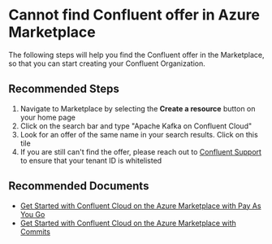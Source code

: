 <properties
  pagetitle="Cannot find Confluent offer in Azure Marketplace"
  service="microsoft.confluent"
  resource="organizations"
  ms.author="krsomepa"
  selfhelptype="Generic"
  supporttopicids="32783356"
  productpesids="17363"
  cloudenvironments="public, fairfax, mooncake, blackforest, ussec, usnat"
  articleid="1e5b6b29-bc96-4d5d-aa92-9e3f85b80b7b"
  ownershipid="PartnerSolutions_Confluent" />
# Cannot find Confluent offer in Azure Marketplace
The following steps will help you find the Confluent offer in the Marketplace, so that you can start creating your Confluent Organization.

## **Recommended Steps**

1. Navigate to Marketplace by selecting the **Create a resource** button on your home page
2. Click on the search bar and type "Apache Kafka on Confluent Cloud"
3. Look for an offer of the same name in your search results. Click on this tile
4. If you are still can't find the offer, please reach out to [Confluent Support](https://support.confluent.io/) to ensure that your tenant ID is whitelisted

## **Recommended Documents**

* [Get Started with Confluent Cloud on the Azure Marketplace with Pay As You Go](https://docs.confluent.io/cloud/current/marketplace/ccloud-azure-payg.html)
* [Get Started with Confluent Cloud on the Azure Marketplace with Commits](https://docs.confluent.io/cloud/current/marketplace/ccloud-azure-ubb.html)
